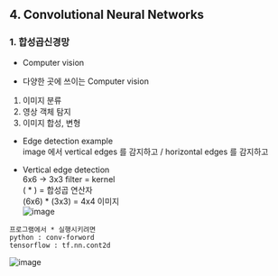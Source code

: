 ## 4. Convolutional Neural Networks

### 1. 합성곱신경망
- Computer vision

- 다양한 곳에 쓰이는 Computer vision
1. 이미지 분류
2. 영상 객체 탐지
3. 이미지 합성, 변형

- Edge detection example  
  image 에서 vertical edges 를 감지하고 / horizontal edges 를 감지하고

- Vertical edge detection  
  6x6 -> 3x3 filter = kernel  
  ( * ) = 합성곱 연산자  
  (6x6) * (3x3) = 4x4 이미지  
  ![image](https://github.com/user-attachments/assets/5c14a836-d5ab-46ec-ab8d-16fa3975984c)

```
프로그램에서 * 실행시키려면
python : conv-forword
tensorflow : tf.nn.cont2d
```

![image](https://github.com/user-attachments/assets/3336e1e9-2d08-4a0d-a1f9-2ef8fbe3930f)
